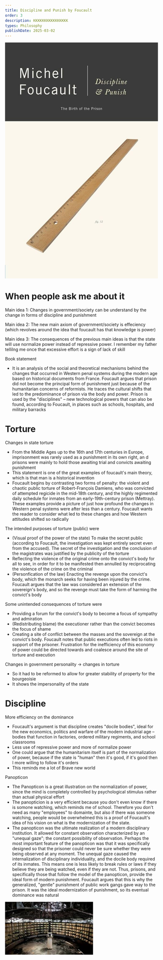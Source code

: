 ```yaml
---
title: Discipline and Punish by Foucault
order: 3
description: KKKKKKKKKKKKKKKK
types: Philosophy
publishDate: 2025-03-02
---
```


![alt text](image.png)



# When people ask me about it

Main idea 1: Changes in government/society can be understand by the change in forms of discipline and punishment

Main idea 2: The new main axiom of government/society is effeciency (which revolves around the idea that foucault has that knowledge is power)

Main idea 3: The consequences of the previous main ideas is that the state will use normalize power instead of repressive power. I remember my father tellilng me once that excessive effort is a sign of lack of skill

Book statement
- It is an analysis of the social and theoretical mechanisms behind the changes that occurred in Western penal systems during the modern age based on historical documents from France. Foucault argues that prison did not become the principal form of punishment just because of the humanitarian concerns of reformists. He traces the cultural shifts that led to the predominance of prison via the body and power. Prison is used by the "disciplines" – new technological powers that can also be found, according to Foucault, in places such as schools, hospitals, and military barracks

# Torture

Changes in state torture
- From the Middle Ages up to the 16th and 17th centuries in Europe, imprisonment was rarely used as a punishment in its own right, an d prisons were mainly to hold those awaiting trial and convicts awaiting punishment
- This statement is one of the great examples of foucault's main theory, which is that man is a historical invention
- Foucault begins by contrasting two forms of penalty: the violent and chaotic public torture of Robert-François Damiens, who was convicted of attempted regicide in the mid-18th century, and the highly regimented daily schedule for inmates from an early-19th-century prison (Mettray). These examples provide a picture of just how profound the changes in Western penal systems were after less than a century. Foucault wants the reader to consider what led to these changes and how Western attitudes shifted so radically

The intended purposes of torture (public) were
- (Visual proof of the power of the state) To make the secret public (according to Foucault, the investigation was kept entirely secret even from the accused). The secret of the investigation and the conclusion of the magistrates was justified by the publicity of the torture
- Reflecting the violence of the original crime onto the convict's body for all to see, in order for it to be manifested then annulled by reciprocating the violence of the crime on the criminal
- (Personfication of the law) Enacting the revenge upon the convict's body, which the monarch seeks for having been injured by the crime. Foucault argues that the law was considered an extension of the sovereign's body, and so the revenge must take the form of harming the convict's body

Some unintended consequences of torture were
- Providing a forum for the convict's body to become a focus of sympathy and admiration
- (Redistributing blame) the executioner rather than the convict becomes the focus of shame
- Creating a site of conflict between the masses and the sovereign at the convict's body. Foucault notes that public executions often led to riots in support of the prisoner. Frustration for the inefficiency of this economy of power could be directed towards and coalesce around the site of torture and execution

Changes in government personality -> changes in torture
- So it had to be reformed to allow for greater stability of property for the bourgeoisie
- It shows the impersonality of the state

# Discipline

More efficiency on the dominance
- Foucault's argument is that discipline creates "docile bodies", ideal for the new economics, politics and warfare of the modern industrial age – bodies that function in factories, ordered military regiments, and school classrooms
- Less use of repressive power and more of normalize power
- One could argue that the humanitarism itself is part of the normalization of power, because if the state is "human" then it's good, if it's good then I more willing to follow it's orders
- This reminds me a lot of Brave new world

Panopticon
- The Panopticon is a great illustration on the normalization of power, since the mind is completely controlled by psychological stimulus rather than actual physical effort
- The panopticion is a very efficient because you don't even know if there is somone watching, which reminds me of school. Therefore you don't need as many "employees" to domainte, but also if there was someone watching, people would be overwhelmed this is a proof of Foucault's idea of his vision on what is the modernization of the state.
- The panopticon was the ultimate realization of a modern disciplinary institution. It allowed for constant observation characterized by an "unequal gaze"; the constant possibility of observation. Perhaps the most important feature of the panopticon was that it was specifically designed so that the prisoner could never be sure whether they were being observed at any moment. The unequal gaze caused the internalization of disciplinary individuality, and the docile body required of its inmates. This means one is less likely to break rules or laws if they believe they are being watched, even if they are not. Thus, prisons, and specifically those that follow the model of the panopticon, provide the ideal form of modern punishment. Foucault argues that this is why the generalized, "gentle" punishment of public work gangs gave way to the prison. It was the ideal modernization of punishment, so its eventual dominance was natural

![alt text](image-1.png)